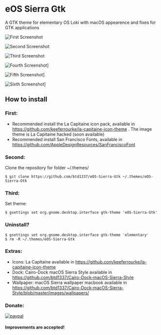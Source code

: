 # eOS Sierra Gtk
A GTK theme for elementary OS Loki with macOS appearence and fixes for GTK applications


![First Screenshot](https://raw.githubusercontent.com/btd1337/eOS-Sierra-Gtk/master/screenshots/screenshot1.png)


![Second Screenshot](https://raw.githubusercontent.com/btd1337/eOS-Sierra-Gtk/master/screenshots/screenshot2.png)


![Third Screenshot](https://raw.githubusercontent.com/btd1337/eOS-Sierra-Gtk/master/screenshots/screenshot3.png)


![Fourth Screenshot](https://raw.githubusercontent.com/btd1337/eOS-Sierra-Gtk/master/screenshots/screenshot4.png)]


![Fifth Screenshot](https://raw.githubusercontent.com/btd1337/eOS-Sierra-Gtk/master/screenshots/screenshot5.png)]


![Sixth Screenshot](https://raw.githubusercontent.com/btd1337/eOS-Sierra-Gtk/master/screenshots/screenshot6.png)]



## How to install

### First: 
 * Recommended install the La Capitaine icon pack, available in https://github.com/keeferrourke/la-capitaine-icon-theme . The image theme is La Capitaine hacked (soon available)
 * Recommended install San Francisco Fonts, available in https://github.com/AppleDesignResources/SanFranciscoFont
 
 
### Second:
Clone the repository for folder ~/.themes/

    $ git clone https://github.com/btd1337/eOS-Sierra-Gtk ~/.themes/eOS-Sierra-Gtk
    
### Third:
Set theme:

    $ gsettings set org.gnome.desktop.interface gtk-theme 'eOS-Sierra-Gtk'
    
### Uninstall?
    $ gsettings set org.gnome.desktop.interface gtk-theme 'elementary'
    $ rm -R ~/.themes/eOS-Sierra-Gtk
    
    
### Extras:
 * Icons: La Capitaine available in https://github.com/keeferrourke/la-capitaine-icon-theme
 * Dock: Cairo-Dock macOS Sierra Style available in https://github.com/btd1337/Cairo-Dock-macOS-Sierra-Style
 * Wallpaper: macOS Sierra wallpaper macbook available in https://github.com/btd1337/Cairo-Dock-macOS-Sierra-Style/blob/master/images/wallpapers/
 
 
### Donate:
[![paypal](https://www.paypalobjects.com/en_US/i/btn/btn_donateCC_LG.gif)](https://www.paypal.com/cgi-bin/webscr?cmd=_donations&business=X85LVKF3HYPZL&lc=US&item_name=btd1337&item_number=eOS%2dSierra%2dGtk&currency_code=USD&bn=PP%2dDonationsBF%3abtn_donateCC_LG%2egif%3aNonHosted)
 

#### Improvements are accepted!


